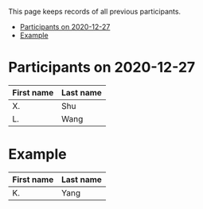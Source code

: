This page keeps records of all previous participants.

- [Participants on 2020-12-27](#participants-on-2020-12-27)
- [Example](#example)

# Participants on 2020-12-27
|First name|Last name|
|----------|---------|
|X.|Shu|
|L.|Wang|

# Example
|First name|Last name|
|----------|---------|
|K.|Yang|
